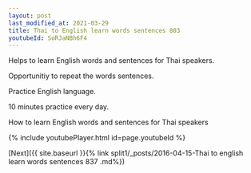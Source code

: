 ```yaml
---
layout: post
last_modified_at: 2021-03-29
title: Thai to English learn words sentences 803 
youtubeId: SoRJaNBh6F4
---
```

 
 
Helps to learn English words and sentences for Thai speakers.

Opportunitiy to repeat the words sentences. 

Practice English language. 
 
10 minutes practice every day. 
 
How to learn English words and sentences for Thai speakers 
 
{% include youtubePlayer.html id=page.youtubeId %}
 
 
[Next]({{ site.baseurl }}{% link  split1/_posts/2016-04-15-Thai to english learn words sentences 837 .md%})
 
